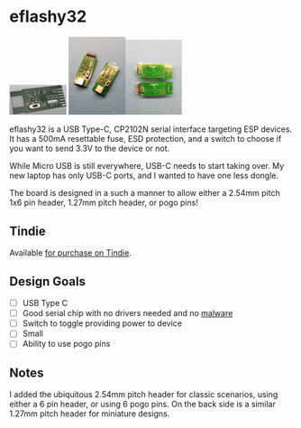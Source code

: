 # eflashy32
<img src="docs/eflashy32-3.png"  width=20%/>
<img src="docs/eflashy32-1.png"  width=20%/><img src="docs/eflashy32-2.png"  width=20%/>

eflashy32 is a USB Type-C, CP2102N serial interface targeting ESP devices. It has a 500mA resettable fuse, ESD protection, and a switch to choose if you want to send 3.3V to the device or not.

While Micro USB is still everywhere, USB-C needs to start taking over. My new laptop has only USB-C ports, and I wanted to have one less dongle.

The board is designed in a such a manner to allow either a 2.54mm pitch 1x6 pin header, 1.27mm pitch header, or pogo pins!

## Tindie
Available <a href="https://www.tindie.com/products/gcormier/eflashy32/">for purchase on Tindie</a>.

## Design Goals
- [ ] USB Type C
- [ ] Good serial chip with no drivers needed and no <a href="https://hackaday.com/2016/02/01/ftdi-drivers-break-fake-chips-again/">malware</a>
- [ ] Switch to toggle providing power to device
- [ ] Small
- [ ] Ability to use pogo pins

## Notes
I added the ubiquitous 2.54mm pitch header for classic scenarios, using either a 6 pin header, or using 6 pogo pins. On the back side is a similar 1.27mm pitch header for miniature designs.